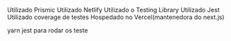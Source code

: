 Utilizado Prismic
Utilizado Netlify
Utilizado o Testing Library
Utilizado Jest
Utilizado coverage de testes
Hospedado no Vercel(mantenedora do next.js)

yarn jest para rodar os teste
